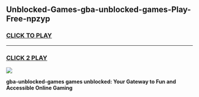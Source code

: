 
## Unblocked-Games-gba-unblocked-games-Play-Free-npzyp
<h3>
<a href="https://premium76.site?title=gba-unblocked-games&ref=09A">CLICK TO PLAY</a></h3>
<hr>

<h3>
<a href="https://premium76.site?title=gba-unblocked-games&ref=09A">CLICK 2 PLAY</a>
  
</h3>

<a href="https://premium76.site?title=gba-unblocked-games&ref=09A"><img src="https://clearcache.store/games.png"></a>


**gba-unblocked-games games unblocked: Your Gateway to Fun and Accessible Online Gaming**
